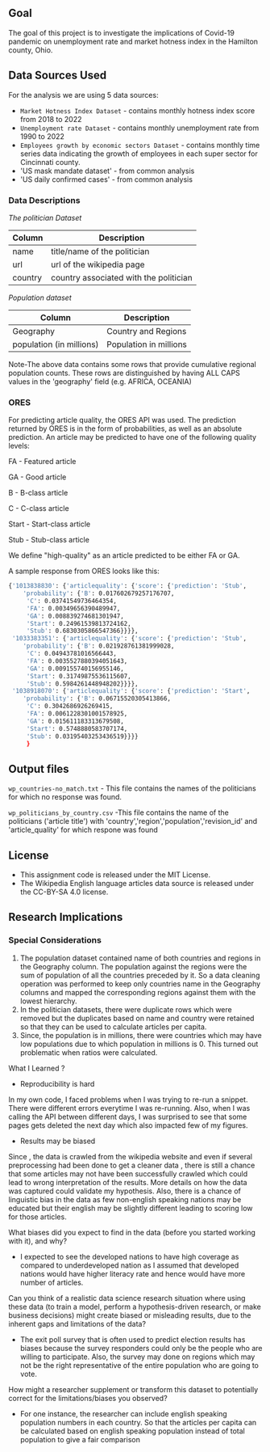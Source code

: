 
## Goal
The goal of this project is to investigate the implications of Covid-19 pandemic on unemployment rate and market hotness index in the Hamilton county, Ohio.

## Data Sources Used
For the analysis we are using 5 data sources:

- `Market Hotness Index Dataset` - contains monthly hotness index score from 2018 to 2022
- `Unemployment rate Dataset` - contains monthly unemployment rate from 1990 to 2022
- `Employees growth by economic sectors Dataset` - contains monthly time series data indicating the growth of employees in each super sector for Cincinnati county.
- 'US mask mandate dataset' - from common analysis
- 'US daily confirmed cases' - from common analysis


### Data Descriptions

*The politician Dataset*

| Column | Description |
| ------ | ----------- |
| name   | title/name of the politician
| url    | url of the wikipedia page
| country| country associated with the politician

*Population dataset*

| Column | Description |
| ------ | ----------- |
| Geography   | Country and Regions
| population (in millions) | Population in millions

Note-The above data contains some rows that provide cumulative regional population counts. These rows are distinguished by having ALL CAPS values in the 'geography' field (e.g. AFRICA, OCEANIA)

### ORES
For predicting article quality, the ORES API was used. The prediction returned by ORES is in the form of probabilities, as well as an absolute prediction. An article may be predicted to have one of the following quality levels:

FA - Featured article

GA - Good article

B - B-class article

C - C-class article

Start - Start-class article

Stub - Stub-class article

We define "high-quality" as an article predicted to be either FA or GA.

A sample response from ORES looks like this:
```sh
{'1013838830': {'articlequality': {'score': {'prediction': 'Stub',
    'probability': {'B': 0.017602679257176707,
     'C': 0.03741549736464354,
     'FA': 0.00349656390489947,
     'GA': 0.008839274681301947,
     'Start': 0.24961539813724162,
     'Stub': 0.6830305866547366}}}},
 '1033383351': {'articlequality': {'score': {'prediction': 'Stub',
    'probability': {'B': 0.021928761381999028,
     'C': 0.04943781016566443,
     'FA': 0.0035527880394051643,
     'GA': 0.009155740156955146,
     'Start': 0.31749875536115607,
     'Stub': 0.5984261448948202}}}},
 '1038918070': {'articlequality': {'score': {'prediction': 'Start',
    'probability': {'B': 0.06715520305413866,
     'C': 0.3042686926269415,
     'FA': 0.0061228301001578925,
     'GA': 0.015611183313679508,
     'Start': 0.5748880583707174,
     'Stub': 0.03195403253436519}}}}
     }
```

## Output files

`wp_countries-no_match.txt` - This file contains the names of the politicians for which no response was found.

`wp_politicians_by_country.csv` -This file contains the name of the politicians ('article title') with 'country','region','population','revision_id' and 	'article_quality' for which respone was found

## License
- This assignment code is released under the MIT License.
- The Wikipedia English language articles data source is released under the CC-BY-SA 4.0 license.


## Research Implications

### Special Considerations

1. The population dataset contained name of both countries and regions in the Geography column. The population against the regions were the sum of population of all the countries preceded by it. So a data cleaning operation was performed to keep only countries name in the Geography columns and mapped the corresponding regions against them with the lowest hierarchy.
2. In the politician datasets, there were duplicate rows which were removed but the duplicates based on name and country were retained so that they can be used to calculate articles per capita.
3. Since, the population is in millions, there were countries which may have low populations due to which population in millions is 0. This turned out problematic when ratios were calculated.

What I Learned ?

- Reproducibility is hard

In my own code, I faced problems when I was trying to re-run a snippet. There were different errors everytime I was re-running. Also, when I was calling the API between different days, I was surprised to see that some pages gets deleted the next day which also impacted few of my figures. 

- Results may be biased

Since , the data is crawled from the wikipedia website and even if several preprocessing had been done to get a cleaner data , there is still a chance that some articles may not have been successfully crawled which could lead to wrong interpretation of the results. More details on how the data was captured could validate my hypothesis. Also, there is a chance of linguistic bias in the data as few non-english speaking nations may be educated but their english may be slightly different leading to scoring low for those articles. 

What biases did you expect to find in the data (before you started working with it), and why? 

- I expected to see the developed nations to have high coverage as compared to underdeveloped nation as I assumed that developed nations would have higher literacy rate and hence would have more number of articles.

Can you think of a realistic data science research situation where using these data (to train a model, perform a hypothesis-driven research, or make business decisions) might create biased or misleading results, due to the inherent gaps and limitations of the data?

- The exit poll survey that is often used to predict election results has biases because the survey responders could only be the people who are willing to participate. Also, the survey may done on regions which may not be the right representative of the entire population who are going to vote.

How might a researcher supplement or transform this dataset to potentially correct for the limitations/biases you observed? 

- For one instance, the researcher can include english speaking population numbers in each country. So that the articles per capita can be calculated based on english speaking population instead of total population to give a fair comparison

